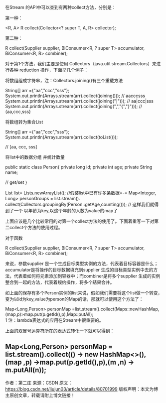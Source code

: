 在Stream 的API中可以查到有两种collect方法，分别是：

第一种：

<R, A> R collect(Collector<? super T, A, R> collector);

第二种：

<R> R collect(Supplier<R> supplier, BiConsumer<R, ? super T> accumulator,
        BiConsumer<R, R> combiner);

对于第1个方法，我们主要是使用 Collectors（java.util.stream.Collectors）来进行各种 reduction 操作，下面举几个例子：

将数组组成字符串，注：Collectors.joining()有三个重载方法

String[] arr ={"aa","ccc","sss"};
System.out.println(Arrays.stream(arr).collect(joining()));
// aacccsss
System.out.println(Arrays.stream(arr).collect(joining("|")));
// aa|ccc|sss
System.out.println(Arrays.stream(arr).collect(joining(",","{","}")));
// {aa,ccc,sss}

将数组转为集合List

String[] arr ={"aa","ccc","sss"};
System.out.println(Arrays.stream(arr).collect(toList()));

// [aa, ccc, sss]

将list中的数据分组 并统计数量

public static class Person{
    private long id;
    private int age;
       private String name;

//   get/set
｝

List<Person> list= Lists.newArrayList();
//假装list中已有许多条数据=-=
Map<Integer, Long> personGroups = list.stream().
               collect(Collectors.groupingBy(Person::getAge,counting()));
// 这样我们就得到了一个 以年龄为key,以这个年龄的人数为value的map了

上面应该是几个比较常用的对第一个collect方法的使用了。下面着重写一下对第二collect个方法的使用过程。

对于函数

<R> R collect(Supplier<R> supplier,
                  BiConsumer<R, ? super T> accumulator,
                  BiConsumer<R, R> combiner);

来说，参数supplier 是一个生成目标类型实例的方法，代表着目标容器是什么；accumulator是将操作的目标数据填充到supplier 生成的目标类型实例中去的方法，代表着如何将元素添加到容器中；而combiner是将多个supplier 生成的实例整合到一起的方法，代表着规约操作，将多个结果合并。

如上面的保存有多个Person实例的list来说，假如我们需要将这个list做一个转变，变为以id为key,value为person的Map的话，那就可以使用这个方法了：

Map<Long,Person> personMap =list.stream().collect(Maps::newHashMap,                                                                      (map,p)>map.put(p.getId(),p),Map::putAll);                                      
1
注：lambda表达式的应用在Stream中很重要的。

上面的双冒号运算符所在的表达式转化一下就可以得到：

Map<Long,Person> personMap = list.stream().collect(() -> new HashMap<>(), 
                                 (map ,p) ->map.put(p.getId(),p),(m ,n) -> m.putAll(n));
--------------------- 
作者：第二庄 
来源：CSDN 
原文：https://blog.csdn.net/liujun03/article/details/80701999 
版权声明：本文为博主原创文章，转载请附上博文链接！
